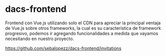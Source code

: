 # dacs-frontend
Frontend con Vue.js utilizando solo el CDN para apreciar la principal ventaja de Vue.js sobre otros frameworks, la cual es su característica de framework progresivo, podemos ir agregando funcionalidades a medida que vayamos necesitando en nuestro proyecto.

https://github.com/sebalopezz/dacs-frontend/invitations
